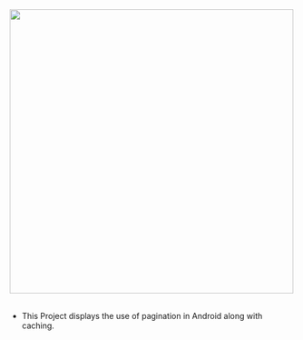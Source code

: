 <div align="center">
<img width="500" src="https://github.com/utkarsh006/Android-Pagination/assets/94545831/72f273d4-35cd-4691-98b6-7318709565ce" /></div>

<br>

- This Project displays the use of pagination in Android along with caching.
